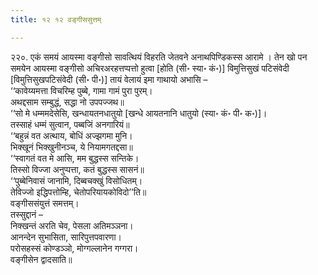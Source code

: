 ```yaml
---
title: १२ १२ वङ्गीससुत्तम्

---
```


२२०. एकं समयं आयस्मा वङ्गीसो सावत्थियं विहरति जेतवने अनाथपिण्डिकस्स आरामे । तेन खो पन समयेन आयस्मा वङ्गीसो अचिरअरहत्तप्पत्तो हुत्वा [होति (सी॰ स्या॰ कं॰)] विमुत्तिसुखं पटिसंवेदी [विमुत्तिसुखपटिसंवेदी (सी॰ पी॰)] तायं वेलायं इमा गाथायो अभासि –  
‘‘कावेय्यमत्ता विचरिम्ह पुब्बे, गामा गामं पुरा पुरम्।  
अथद्दसाम सम्बुद्धं, सद्धा नो उपपज्जथ॥  
‘‘सो मे धम्ममदेसेसि, खन्धायतनधातुयो [खन्धे आयतनानि धातुयो (स्या॰ कं॰ पी॰ क॰)]।  
तस्साहं धम्मं सुत्वान, पब्बजिं अनगारियं॥  
‘‘बहुन्नं वत अत्थाय, बोधिं अज्झगमा मुनि।  
भिक्खूनं भिक्खुनीनञ्च, ये नियामगतद्दसा॥  
‘‘स्वागतं वत मे आसि, मम बुद्धस्स सन्तिके।  
तिस्सो विज्जा अनुप्पत्ता, कतं बुद्धस्स सासनं॥  
‘‘पुब्बेनिवासं जानामि, दिब्बचक्खुं विसोधितम्।  
तेविज्जो इद्धिपत्तोम्हि, चेतोपरियायकोविदो’’ति॥  
वङ्गीससंयुत्तं समत्तम्।  
तस्सुद्दानं –  
निक्खन्तं अरति चेव, पेसला अतिमञ्ञना।  
आनन्देन सुभासिता, सारिपुत्तपवारणा।  
परोसहस्सं कोण्डञ्ञो, मोग्गल्लानेन गग्गरा।  
वङ्गीसेन द्वादसाति॥  